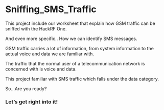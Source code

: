 # Sniffing_SMS_Traffic


<div>This project include our worksheet that explain how GSM traffic can be sniffed with the HackRF One.

And even more specific.. 
How we can identify SMS messages.</div>

<div>GSM traffic carries a lot of information, from system information to the actual voice and data we are familiar with.

The traffic that the normal user of a telecommunication network is concerned with is voice and data. 

This project familiar with SMS traffic which falls under the data category.</div>

<p>So...Are you ready?</p>

### Let’s get right into it!
